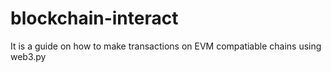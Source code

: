 # blockchain-interact
It is a guide on how to make transactions on EVM compatiable chains using web3.py
